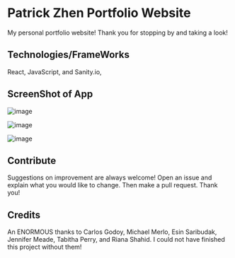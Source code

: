 # Patrick Zhen Portfolio Website

My personal portfolio website! Thank you for stopping by and taking a look!

## Technologies/FrameWorks

React, JavaScript, and Sanity.io, 

## ScreenShot of App

![image](https://user-images.githubusercontent.com/47430018/117082478-60cc0f00-ad10-11eb-85fb-b1d8c23d36a9.png)

![image](https://user-images.githubusercontent.com/47430018/117082493-6fb2c180-ad10-11eb-8b7b-e085f0fa50e4.png)

![image](https://user-images.githubusercontent.com/47430018/117082506-793c2980-ad10-11eb-8afa-f919760a3d13.png)

## Contribute

Suggestions on improvement are always welcome! Open an issue and explain what you would like to change. Then make a pull request. Thank you!

## Credits

An ENORMOUS thanks to Carlos Godoy, Michael Merlo, Esin Saribudak, Jennifer Meade, Tabitha Perry, and Riana Shahid. I could not have finished this project without them!